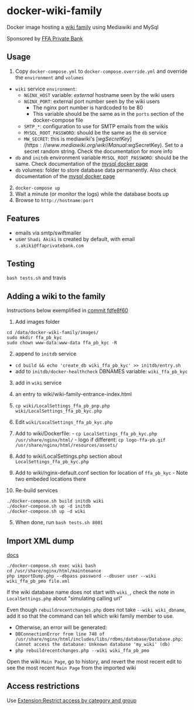 # docker-wiki-family
Docker image hosting a [wiki family](https://www.mediawiki.org/wiki/Manual:Wiki_family) using Mediawiki and MySql

Sponsored by [FFA Private Bank](http://www.ffaprivatebank.com/)

## Usage
1. Copy `docker-compose.yml` to `docker-compose.override.yml` and override the `environment` and `volumes`
  * `wiki` service `environment`:
    * `NGINX_HOST` variable: _external_ hostname seen by the wiki users
    * `NGINX_PORT`: external port number seen by the wiki users
      * The nginx port number is hardcoded to be 80
      * This variable should be the same as in the `ports` section of the docker-compose file
    * `SMTP_*`: configuration to use for SMTP emails from the wikis
    * `MYSQL_ROOT_PASSWORD`: should be the same as the `db` service
    * `MW_SECRET`: this is mediawiki's [$wgSecretKey](https://www.mediawiki.org/wiki/Manual:$wgSecretKey). Set to a secret random string. Check the documentation for more info
  * `db` and `initdb` environment variable `MYSQL_ROOT_PASSWORD`: should be the same. Check documentation of the [mysql docker page](https://hub.docker.com/_/mysql/)
  * `db` volumes: folder to store database data permanently. Also check documentation of the [mysql docker page](https://hub.docker.com/_/mysql/)
2. `docker-compose up`
3. Wait a minute (or monitor the logs) while the database boots up
4. Browse to `http://hostname:port`

## Features
* emails via smtp/swiftmailer
* user `Shadi Akiki` is created by default, with email `s.akiki@ffaprivatebank.com`

## Testing
`bash tests.sh` and travis

## Adding a wiki to the family

Instructions below exemplified in [commit fdfe8f60](https://github.com/shadiakiki1986/docker-wiki-family/commit/fdfe8f604c4f999aa01f65c7f4ad043d3b3a02e8)

1. Add images folder
```
cd /data/docker-wiki-family/images/
sudo mkdir ffa_pb_kyc
sudo chown www-data:www-data ffa_pb_kyc -R
```

2. append to `initdb` service
  -  `cd build && echo 'create_db wiki_ffa_pb_kyc' >> initdb/entry.sh`
  - add to `initdb/docker-healthcheck` DBNAMES variable: `wiki_ffa_pb_kyc`
3. add in `wiki` service

  1. an entry to wiki/wiki-family-entrance-index.html
  2. `cp wiki/LocalSettings_ffa_pb_pnp.php wiki/LocalSettings_ffa_pb_kyc.php`
  3. Edit `wiki/LocalSettings_ffa_pb_kyc.php`
  4. Add to wiki/Dockerfile:
    - `cp LocalSettings_ffa_pb_kyc.php /usr/share/nginx/html/`
    - logo if different: `cp logo-ffa-pb.gif /usr/share/nginx/html/resources/assets/`
  5. Add to wiki/LocalSettings.php section about `LocalSettings_ffa_pb_kyc.php`
  6. Add to wiki/nginx-default.conf section for location of `ffa_pb_kyc`
    - Note two embeded locations there

4. Re-build services

```
./docker-compose.sh build initdb wiki
./docker-compose.sh up -d initdb
./docker-compose.sh up -d wiki
```

5. When done, run `bash tests.sh 8001`

## Import XML dump
[docs](https://www.mediawiki.org/wiki/Manual:Restoring_a_wiki_from_backup#From_an_XML_dump)
```
./docker-compose.sh exec wiki bash
cd /usr/share/nginx/html/maintenance
php importDump.php --dbpass password --dbuser user --wiki wiki_ffa_pb_pmo file.xml 
```

If the wiki database name does not start with `wiki_`, check the note in `LocalSettings.php` about "simulating calling url"

Even though `rebuildrecentchanges.php` does not take `--wiki wiki_dbname`, add it so that the command can tell which wiki family member to use.
- Otherwise, an error will be generated:
- `DBConnectionError from line 748 of /usr/share/nginx/html/includes/libs/rdbms/database/Database.php: Cannot access the database: Unknown database 'my_wiki' (db)`
- `php rebuildrecentchanges.php --wiki wiki_ffa_pb_pmo`

Open the wiki `Main Page`, go to history, and revert the most recent edit to see the most recent `Main Page` from the imported wiki

## Access restrictions
Use [Extension:Restrict access by category and group](https://www.mediawiki.org/wiki/Extension:Restrict_access_by_category_and_group)
